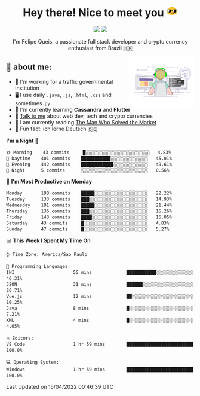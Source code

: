 
<h1 align="center">Hey there! Nice to meet you <img src="assets/sunglasses.gif" width="30"/></h1>

<p align="center">
  <a href="https://www.linkedin.com/in/fqueis"><img src="https://img.shields.io/badge/-LinkedIn-blue?style=flat&logo=Linkedin&logoColor=white" /></a>
  <a href="mailto:fqueis@gmail.com"><img src="https://img.shields.io/badge/-Gmail-c14438?style=flat&logo=Gmail&logoColor=white" /></a>
</p>

<p align="center">I'm Felipe Queis, a passionate full stack developer and crypto currency enthusiast from Brazil 🇧🇷</p>

<img width="35%" align="right" alt="fqueis" src="assets/profile.gif" /></p>

## 🤵 about me:

- 🏢 I'm working for a traffic governmental institution
- 🖥️ I use daily `.java`, `.js`, `.html`, `.css` and sometimes`.py`
- 🌱 I'm currently learning **Cassandra** and **Flutter**
- 💬 [Talk to me](https://github.com/fqueis/fqueis/discussions) about web dev, tech and crypto currencies
- 📖 I am currently reading [The Man Who Solved the Market](https://amzn.com/073521798X)
- 💭 Fun fact: ich lerne Deutsch 🇩🇪

<!--START_SECTION:waka-->
**I'm a Night 🦉** 

```text
🌞 Morning    43 commits     █░░░░░░░░░░░░░░░░░░░░░░░░   4.83% 
🌆 Daytime    401 commits    ███████████░░░░░░░░░░░░░░   45.01% 
🌃 Evening    442 commits    ████████████░░░░░░░░░░░░░   49.61% 
🌙 Night      5 commits      ░░░░░░░░░░░░░░░░░░░░░░░░░   0.56%

```
📅 **I'm Most Productive on Monday** 

```text
Monday       198 commits    █████░░░░░░░░░░░░░░░░░░░░   22.22% 
Tuesday      133 commits    ███░░░░░░░░░░░░░░░░░░░░░░   14.93% 
Wednesday    191 commits    █████░░░░░░░░░░░░░░░░░░░░   21.44% 
Thursday     136 commits    ███░░░░░░░░░░░░░░░░░░░░░░   15.26% 
Friday       143 commits    ████░░░░░░░░░░░░░░░░░░░░░   16.05% 
Saturday     43 commits     █░░░░░░░░░░░░░░░░░░░░░░░░   4.83% 
Sunday       47 commits     █░░░░░░░░░░░░░░░░░░░░░░░░   5.27%

```


📊 **This Week I Spent My Time On** 

```text
⌚︎ Time Zone: America/Sao_Paulo

💬 Programming Languages: 
INI                      55 mins             ███████████░░░░░░░░░░░░░░   46.31% 
JSON                     31 mins             ██████░░░░░░░░░░░░░░░░░░░   26.71% 
Vue.js                   12 mins             ██░░░░░░░░░░░░░░░░░░░░░░░   10.25% 
Java                     8 mins              █░░░░░░░░░░░░░░░░░░░░░░░░   7.21% 
XML                      4 mins              █░░░░░░░░░░░░░░░░░░░░░░░░   4.05%

🔥 Editors: 
VS Code                  1 hr 59 mins        █████████████████████████   100.0%

💻 Operating System: 
Windows                  1 hr 59 mins        █████████████████████████   100.0%

```


 Last Updated on 15/04/2022 00:46:39 UTC
<!--END_SECTION:waka-->
